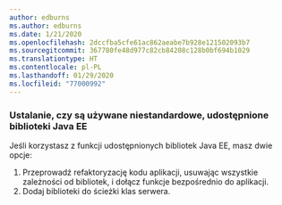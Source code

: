 ```yaml
---
author: edburns
ms.author: edburns
ms.date: 1/21/2020
ms.openlocfilehash: 2dccfba5cfe61ac862aeabe7b928e121502093b7
ms.sourcegitcommit: 367780fe48d977c82cb84208c128b0bf694b1029
ms.translationtype: HT
ms.contentlocale: pl-PL
ms.lasthandoff: 01/29/2020
ms.locfileid: "77000992"
---
```

### <a name="determine-whether-you-are-using-your-own-custom-created-shared-java-ee-libraries"></a>Ustalanie, czy są używane niestandardowe, udostępnione biblioteki Java EE

Jeśli korzystasz z funkcji udostępnionych bibliotek Java EE, masz dwie opcje:

1. Przeprowadź refaktoryzację kodu aplikacji, usuwając wszystkie zależności od bibliotek, i dołącz funkcje bezpośrednio do aplikacji.
2. Dodaj biblioteki do ścieżki klas serwera.
